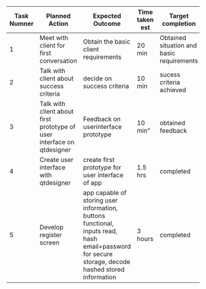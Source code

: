 
|Task Numner| Planned Action|Expected Outcome|Time taken est|Target completion|Criteria|
|-----------|---------------|----------------|--------------|-----------------|--------|
|     1     |Meet with client for first conversation|Obtain the basic client requirements|20 min|Obtained situation and basic requirements| 4|A|'
|     2     | Talk with client about success criteria|decide on success criteria|10 min|sucess criteria achieved|A|
|     3     | Talk with client about first prototype of user interface on qtdesigner | Feedback on userinterface prototype | 10 min" | obtained feedback | A|
|4|Create user interface with qtdesigner|create first prototype for user interface of app|1.5 hrs|completed|B|
|5|Develop register screen|app capable of storing user information, buttons functional, inputs read, hash email+password for secure storage, decode hashed stored information|3 hours|completed|C|

